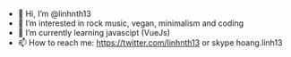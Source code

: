 - 👋 Hi, I’m @linhnth13
- 👀 I’m interested in rock music, vegan, minimalism and coding
- 🌱 I’m currently learning javascipt (VueJs)
- 📫 How to reach me: https://twitter.com/linhnth13 or skype hoang.linh13

